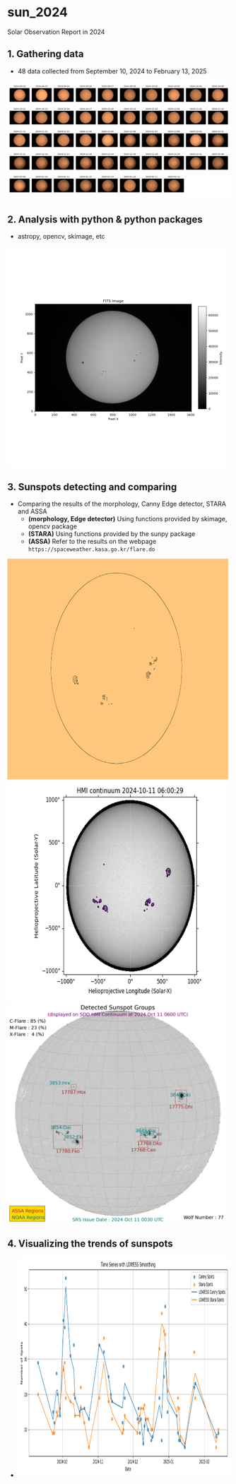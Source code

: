 # sun_2024
Solar Observation Report in 2024

## 1. Gathering data
- 48 data collected from September 10, 2024 to February 13, 2025

![Solar_obs_copper](image/Solar_obs_copper.png)

## 2. Analysis with python & python packages

- astropy, opencv, skimage, etc
<img src="image/Sun_ex.png" width="500" height="500">


## 3. Sunspots detecting and comparing

- Comparing the results of the morphology, Canny Edge detector, STARA and ASSA
  + **(morphology, Edge detector)** Using functions provided by skimage, opencv package
  + **(STARA)** Using functions provided by the sunpy package
  + **(ASSA)** Refer to the results on the webpage `https://spaceweather.kasa.go.kr/flare.do`

<img src="image/ex_edges_detected.png" width="500" height="500">
<img src="image/ex_hmi_map.png" width="500" height="500">
<img src="image/ex_2024_10_11.png" width="500" height="500">


## 4. Visualizing the trends of sunspots

 - <img src="image/time_series_with_LOWESS.png" width="500" height="500">



